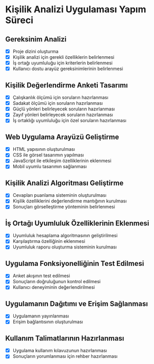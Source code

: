 # Kişilik Analizi Uygulaması Yapım Süreci

## Gereksinim Analizi
- [x] Proje dizini oluşturma
- [x] Kişilik analizi için gerekli özelliklerin belirlenmesi
- [x] İş ortağı uyumluluğu için kriterlerin belirlenmesi
- [x] Kullanıcı dostu arayüz gereksinimlerinin belirlenmesi

## Kişilik Değerlendirme Anketi Tasarımı
- [x] Çalışkanlık ölçümü için soruların hazırlanması
- [x] Sadakat ölçümü için soruların hazırlanması
- [x] Güçlü yönleri belirleyecek soruların hazırlanması
- [x] Zayıf yönleri belirleyecek soruların hazırlanması
- [x] İş ortaklığı uyumluluğu için özel soruların hazırlanması

## Web Uygulama Arayüzü Geliştirme
- [x] HTML yapısının oluşturulması
- [x] CSS ile görsel tasarımın yapılması
- [x] JavaScript ile etkileşim özelliklerinin eklenmesi
- [x] Mobil uyumlu tasarımın sağlanması

## Kişilik Analizi Algoritması Geliştirme
- [x] Cevapları puanlama sisteminin oluşturulması
- [x] Kişilik özelliklerini değerlendirme mantığının kurulması
- [x] Sonuçları görselleştirme yönteminin belirlenmesi

## İş Ortağı Uyumluluk Özelliklerinin Eklenmesi
- [x] Uyumluluk hesaplama algoritmasının geliştirilmesi
- [x] Karşılaştırma özelliğinin eklenmesi
- [x] Uyumluluk raporu oluşturma sisteminin kurulması

## Uygulama Fonksiyonelliğinin Test Edilmesi
- [x] Anket akışının test edilmesi
- [x] Sonuçların doğruluğunun kontrol edilmesi
- [x] Kullanıcı deneyiminin değerlendirilmesi

## Uygulamanın Dağıtımı ve Erişim Sağlanması
- [x] Uygulamanın yayınlanması
- [x] Erişim bağlantısının oluşturulması

## Kullanım Talimatlarının Hazırlanması
- [x] Uygulama kullanım kılavuzunun hazırlanması
- [x] Sonuçların yorumlanması için rehber hazırlanması
